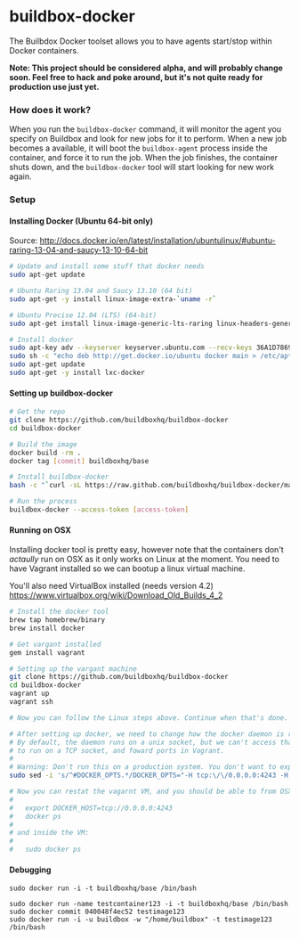 # buildbox-docker

The Builbdox Docker toolset allows you to have agents start/stop within Docker
containers.

**Note: This project should be considered alpha, and will probably change soon. Feel free to hack and poke around, but it's not quite ready for production use just yet.**

### How does it work?

When you run the `buildbox-docker` command, it will monitor the agent you specify
on Buildbox and look for new jobs for it to perform. When a new job becomes a
available, it will boot the `buildbox-agent` process inside the container, and force
it to run the job. When the job finishes, the container shuts down, and the `buildbox-docker`
tool will start looking for new work again.

### Setup

#### Installing Docker (Ubuntu 64-bit only)

Source: http://docs.docker.io/en/latest/installation/ubuntulinux/#ubuntu-raring-13-04-and-saucy-13-10-64-bit

```bash
# Update and install some stuff that docker needs
sudo apt-get update

# Ubuntu Raring 13.04 and Saucy 13.10 (64 bit)
sudo apt-get -y install linux-image-extra-`uname -r`

# Ubuntu Precise 12.04 (LTS) (64-bit)
sudo apt-get install linux-image-generic-lts-raring linux-headers-generic-lts-raring

# Install docker
sudo apt-key adv --keyserver keyserver.ubuntu.com --recv-keys 36A1D7869245C8950F966E92D8576A8BA88D21E9
sudo sh -c "echo deb http://get.docker.io/ubuntu docker main > /etc/apt/sources.list.d/docker.list"
sudo apt-get update
sudo apt-get -y install lxc-docker
```

#### Setting up buildbox-docker

```bash
# Get the repo
git clone https://github.com/buildboxhq/buildbox-docker
cd buildbox-docker

# Build the image
docker build -rm .
docker tag [commit] buildboxhq/base

# Install buildbox-docker
bash -c "`curl -sL https://raw.github.com/buildboxhq/buildbox-docker/master/install.sh`"

# Run the process
buildbox-docker --access-token [access-token]
```

#### Running on OSX

Installing docker tool is pretty easy, however note that the containers don't _actaully_ run on OSX as it only works on Linux at the moment. You need to have Vagrant installed so we can bootup a linux virtual machine.

You'll also need VirtualBox installed (needs version 4.2) https://www.virtualbox.org/wiki/Download_Old_Builds_4_2

```bash
# Install the docker tool
brew tap homebrew/binary
brew install docker

# Get vargant installed
gem install vagrant

# Setting up the vargant machine
git clone https://github.com/buildboxhq/buildbox-docker
cd buildbox-docker
vagrant up
vagrant ssh

# Now you can follow the Linux steps above. Continue when that's done.

# After setting up docker, we need to change how the docker daemon is run.
# By default, the daemon runs on a unix socket, but we can't access that from OSX. So we need to change it
# to run on a TCP socket, and foward ports in Vagrant.
#
# Warning: Don't run this on a production system. You don't want to expose docker like this there.
sudo sed -i 's/^#DOCKER_OPTS.*/DOCKER_OPTS="-H tcp:\/\/0.0.0.0:4243 -H unix:\/\/var\/run\/docker.sock"/g' /etc/default/docker

# Now you can restat the vagarnt VM, and you should be able to from OSX:
#
#   export DOCKER_HOST=tcp://0.0.0.0:4243
#   docker ps
#
# and inside the VM:
#
#   sudo docker ps
```

#### Debugging

```
sudo docker run -i -t buildboxhq/base /bin/bash

sudo docker run -name testcontainer123 -i -t buildboxhq/base /bin/bash
sudo docker commit 040048f4ec52 testimage123
sudo docker run -i -u buildbox -w "/home/buildbox" -t testimage123 /bin/bash
```
